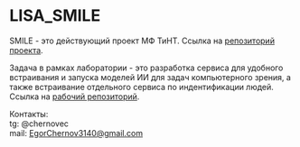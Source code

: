 # LISA_SMILE

SMILE - это действующий проект МФ ТиНТ. Ссылка на [репозиторий проекта](https://gitlab.actcognitive.org/sasha/smile).

Задача в рамках лаборатории - это разработка сервиса для удобного встраивания и запуска моделей ИИ для задач компьютерного зрения, а также встраивание отдельного сервиса по индентификации людей. Ссылка на [рабочий репозиторий](https://gitlab.actcognitive.org/EgorChernov5/lisa_identification/-/tree/dev).

Контакты:\
tg: @chernovec\
mail: EgorChernov3140@gmail.com
